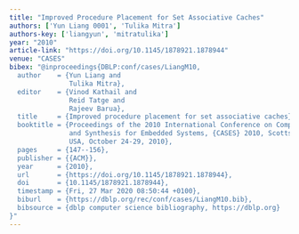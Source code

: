 ```yaml
---
title: "Improved Procedure Placement for Set Associative Caches"
authors: ['Yun Liang 0001', 'Tulika Mitra']
authors-key: ['liangyun', 'mitratulika']
year: "2010"
article-link: "https://doi.org/10.1145/1878921.1878944"
venue: "CASES"
bibex: "@inproceedings{DBLP:conf/cases/LiangM10,
  author    = {Yun Liang and
               Tulika Mitra},
  editor    = {Vinod Kathail and
               Reid Tatge and
               Rajeev Barua},
  title     = {Improved procedure placement for set associative caches},
  booktitle = {Proceedings of the 2010 International Conference on Compilers, Architecture,
               and Synthesis for Embedded Systems, {CASES} 2010, Scottsdale, AZ,
               USA, October 24-29, 2010},
  pages     = {147--156},
  publisher = {{ACM}},
  year      = {2010},
  url       = {https://doi.org/10.1145/1878921.1878944},
  doi       = {10.1145/1878921.1878944},
  timestamp = {Fri, 27 Mar 2020 08:50:44 +0100},
  biburl    = {https://dblp.org/rec/conf/cases/LiangM10.bib},
  bibsource = {dblp computer science bibliography, https://dblp.org}
}"
---
```

